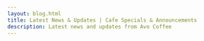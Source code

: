 ```yaml
---
layout: blog.html
title: Latest News & Updates | Cafe Specials & Announcements
description: Latest news and updates from Avo Coffee
---
```

